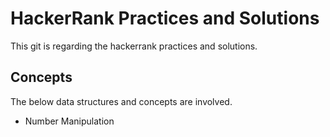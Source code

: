 # HackerRank Practices and Solutions
This git is regarding the hackerrank practices and solutions.

## Concepts

The below data structures and concepts are involved.

* Number Manipulation
